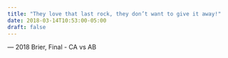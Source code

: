 ```yaml
---
title: "They love that last rock, they don’t want to give it away!"
date: 2018-03-14T10:53:00-05:00
draft: false
---
```

— 2018 Brier, Final - CA vs AB
<!--more--> 

